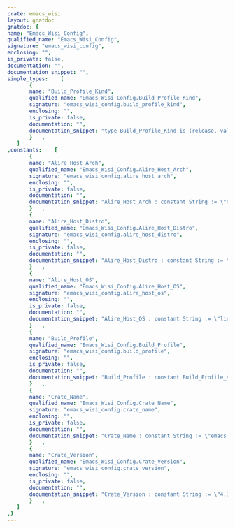 ```yaml
---
crate: emacs_wisi
layout: gnatdoc
gnatdoc: {
name: "Emacs_Wisi_Config",
qualified_name: "Emacs_Wisi_Config",
signature: "emacs_wisi_config",
enclosing: "",
is_private: false,
documentation: "",
documentation_snippet: "",
simple_types:    [
       {
       name: "Build_Profile_Kind",
       qualified_name: "Emacs_Wisi_Config.Build_Profile_Kind",
       signature: "emacs_wisi_config.build_profile_kind",
       enclosing: "",
       is_private: false,
       documentation: "",
       documentation_snippet: "type Build_Profile_Kind is (release, validation, development);",
       }   ,
   ]
,constants:    [
       {
       name: "Alire_Host_Arch",
       qualified_name: "Emacs_Wisi_Config.Alire_Host_Arch",
       signature: "emacs_wisi_config.alire_host_arch",
       enclosing: "",
       is_private: false,
       documentation: "",
       documentation_snippet: "Alire_Host_Arch : constant String := \"x86_64\";",
       }   ,
       {
       name: "Alire_Host_Distro",
       qualified_name: "Emacs_Wisi_Config.Alire_Host_Distro",
       signature: "emacs_wisi_config.alire_host_distro",
       enclosing: "",
       is_private: false,
       documentation: "",
       documentation_snippet: "Alire_Host_Distro : constant String := \"ubuntu\";",
       }   ,
       {
       name: "Alire_Host_OS",
       qualified_name: "Emacs_Wisi_Config.Alire_Host_OS",
       signature: "emacs_wisi_config.alire_host_os",
       enclosing: "",
       is_private: false,
       documentation: "",
       documentation_snippet: "Alire_Host_OS : constant String := \"linux\";",
       }   ,
       {
       name: "Build_Profile",
       qualified_name: "Emacs_Wisi_Config.Build_Profile",
       signature: "emacs_wisi_config.build_profile",
       enclosing: "",
       is_private: false,
       documentation: "",
       documentation_snippet: "Build_Profile : constant Build_Profile_Kind := development;",
       }   ,
       {
       name: "Crate_Name",
       qualified_name: "Emacs_Wisi_Config.Crate_Name",
       signature: "emacs_wisi_config.crate_name",
       enclosing: "",
       is_private: false,
       documentation: "",
       documentation_snippet: "Crate_Name : constant String := \"emacs_wisi\";",
       }   ,
       {
       name: "Crate_Version",
       qualified_name: "Emacs_Wisi_Config.Crate_Version",
       signature: "emacs_wisi_config.crate_version",
       enclosing: "",
       is_private: false,
       documentation: "",
       documentation_snippet: "Crate_Version : constant String := \"4.1.1\";",
       }   ,
   ]
,}
---
```

